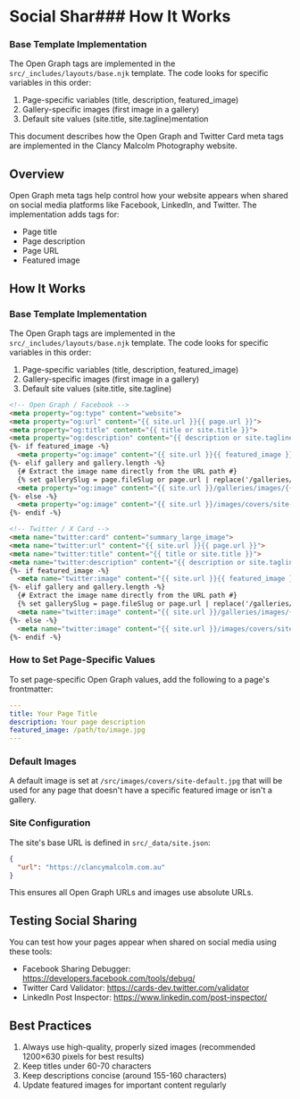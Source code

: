 # Social Shar### How It Works

### Base Template Implementation

The Open Graph tags are implemented in the `src/_includes/layouts/base.njk` template. The code looks for specific variables in this order:

1. Page-specific variables (title, description, featured_image)
2. Gallery-specific images (first image in a gallery)
3. Default site values (site.title, site.tagline)mentation

This document describes how the Open Graph and Twitter Card meta tags are implemented in the Clancy Malcolm Photography website.

## Overview

Open Graph meta tags help control how your website appears when shared on social media platforms like Facebook, LinkedIn, and Twitter. The implementation adds tags for:

- Page title
- Page description 
- Page URL
- Featured image

## How It Works

### Base Template Implementation

The Open Graph tags are implemented in the `src/_includes/layouts/base.njk` template. The code looks for specific variables in this order:

1. Page-specific variables (title, description, featured_image)
2. Gallery-specific images (first image in a gallery)  
3. Default site values (site.title, site.tagline)

```html
<!-- Open Graph / Facebook -->
<meta property="og:type" content="website">
<meta property="og:url" content="{{ site.url }}{{ page.url }}">
<meta property="og:title" content="{{ title or site.title }}">
<meta property="og:description" content="{{ description or site.tagline }}">
{%- if featured_image -%}
  <meta property="og:image" content="{{ site.url }}{{ featured_image }}">
{%- elif gallery and gallery.length -%}
  {# Extract the image name directly from the URL path #}
  {% set gallerySlug = page.fileSlug or page.url | replace('/galleries/','') | replace('/','') %}
  <meta property="og:image" content="{{ site.url }}/galleries/images/{{ gallerySlug }}/{{ gallery[0].url | replace('/galleries/' + gallerySlug + '/', '') }}">
{%- else -%}
  <meta property="og:image" content="{{ site.url }}/images/covers/site-default.jpg">
{%- endif -%}

<!-- Twitter / X Card -->
<meta name="twitter:card" content="summary_large_image">
<meta name="twitter:url" content="{{ site.url }}{{ page.url }}">
<meta name="twitter:title" content="{{ title or site.title }}">
<meta name="twitter:description" content="{{ description or site.tagline }}">
{%- if featured_image -%}
  <meta name="twitter:image" content="{{ site.url }}{{ featured_image }}">
{%- elif gallery and gallery.length -%}
  {# Extract the image name directly from the URL path #}
  {% set gallerySlug = page.fileSlug or page.url | replace('/galleries/','') | replace('/','') %}
  <meta name="twitter:image" content="{{ site.url }}/galleries/images/{{ gallerySlug }}/{{ gallery[0].url | replace('/galleries/' + gallerySlug + '/', '') }}">
{%- else -%}
  <meta name="twitter:image" content="{{ site.url }}/images/covers/site-default.jpg">
{%- endif -%}
```

### How to Set Page-Specific Values

To set page-specific Open Graph values, add the following to a page's frontmatter:

```yaml
---
title: Your Page Title
description: Your page description
featured_image: /path/to/image.jpg
---
```

### Default Images

A default image is set at `/src/images/covers/site-default.jpg` that will be used for any page that doesn't have a specific featured image or isn't a gallery.

### Site Configuration

The site's base URL is defined in `src/_data/site.json`:

```json
{
  "url": "https://clancymalcolm.com.au"
}
```

This ensures all Open Graph URLs and images use absolute URLs.

## Testing Social Sharing

You can test how your pages appear when shared on social media using these tools:

- Facebook Sharing Debugger: https://developers.facebook.com/tools/debug/
- Twitter Card Validator: https://cards-dev.twitter.com/validator
- LinkedIn Post Inspector: https://www.linkedin.com/post-inspector/

## Best Practices

1. Always use high-quality, properly sized images (recommended 1200×630 pixels for best results)
2. Keep titles under 60-70 characters
3. Keep descriptions concise (around 155-160 characters)
4. Update featured images for important content regularly
